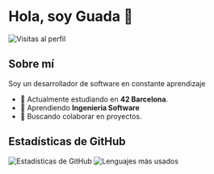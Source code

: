 
# Hola, soy Guada 👋

![Visitas al perfil](https://komarev.com/ghpvc/?username=tu-usuario&color=brightgreen)

## Sobre mí

Soy un desarrollador de software en constante aprendizaje

- 🔭 Actualmente estudiando en **42 Barcelona**.
- 🌱 Aprendiendo **Ingenieria Software**
- 👯 Buscando colaborar en proyectos.

## Estadísticas de GitHub

![Estadísticas de GitHub](https://github-readme-stats.vercel.app/api?username=guadix00&show_icons=true&theme=radical)
![Lenguajes más usados](https://github-readme-stats.vercel.app/api/top-langs/?username=guadix00&layout=compact&theme=radical)
